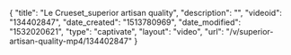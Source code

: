 {
    "title": "Le Crueset_superior artisan quality",
    "description": "",
    "videoid": "134402847",
    "date_created": "1513780969",
    "date_modified": "1532020621",
    "type": "captivate",
    "layout": "video",
    "url": "\/v\/superior-artisan-quality-mp4\/134402847"
}